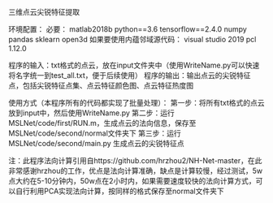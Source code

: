 三维点云尖锐特征提取

环境配置：
必要：
matlab2018b 
python==3.6
tensorflow==2.4.0 
numpy
pandas
sklearn
open3d
如果要使用内蕴邻域源代码：
visual studio 2019
pcl 1.12.0 

程序的输入：txt格式的点云，放在input文件夹中（使用WriteName.py可以快速将名字统一到test_all.txt，便于后续使用）
程序的输出：输出点云的尖锐特征点，包括尖锐特征点集、点云特征颜色图、点云特征热度图


使用方式（本程序所有的代码都实现了批量处理）：
第一步：将所有txt格式的点云放到input中，然后使用WriteName.py
第二步：运行MSLNet/code/first/RUN.m，生成点云的法向信息，保存至MSLNet/code/second/normal文件夹下
第三步：运行MSLNet/code/second/main.py 生成点云的尖锐特征点

注：此程序法向计算引用自https://github.com/hrzhou2/NH-Net-master，在此非常感谢hrzhou的工作，优点是法向计算准确，缺点是计算较慢，经过测试，5w点大约在5-10分钟内，50w点在2小时内，如果需要速度较快的法向计算方式，可以自行利用PCA实现法向计算，按同样的格式保存至normal文件夹下


 